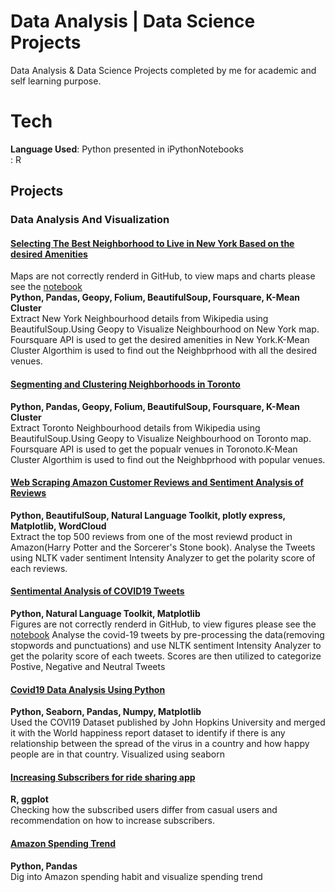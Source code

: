 # Data Analysis | Data Science Projects
Data Analysis & Data Science Projects completed by me for academic and self learning purpose.<br />
# Tech
**Language Used**: Python presented in iPythonNotebooks<br/>
                 : R<br/> 
## Projects

### Data Analysis And Visualization

#### [Selecting The Best Neighborhood to Live in New York Based on the desired Amenities](https://github.com/ThahseenAG/Data-Analysis-Data-Science-Projects/tree/main/Selecting%20the%20best%20Neighborhood%20to%20live%20in%20New%20York)
Maps are not correctly renderd in GitHub, to view maps and charts please see the [notebook](https://nbviewer.org/github/ThahseenAG/Data-Analysis-Data-Science-Projects/blob/main/Selecting%20the%20best%20Neighborhood%20to%20live%20in%20New%20York/The_Battle_of_Neighborhoods.ipynb) <br/>
**Python, Pandas, Geopy, Folium, BeautifulSoup, Foursquare, K-Mean Cluster**<br />
Extract New York Neighbourhood details from Wikipedia using BeautifulSoup.Using Geopy to Visualize Neighbourhood on New York map.
Foursquare API is used to get the desired amenities in New York.K-Mean Cluster Algorthim is used to find out the Neighbprhood with all the desired venues.

#### [Segmenting and Clustering Neighborhoods in Toronto](https://github.com/ThahseenAG/Data-Science-Projects/blob/main/Segmenting_and_Clustering_Neighborhoods/Segmenting_and_Clustering_Neighborhoods_in_Toront.ipynb)
**Python, Pandas, Geopy, Folium, BeautifulSoup, Foursquare, K-Mean Cluster**<br />
Extract Toronto Neighbourhood details from Wikipedia using BeautifulSoup.Using Geopy to Visualize Neighbourhood on Toronto map.
Foursquare API is used to get the popualr venues in Toronoto.K-Mean Cluster Algorthim is used to find out the Neighbprhood with popular venues.

#### [Web Scraping Amazon Customer Reviews and Sentiment Analysis of Reviews ](https://github.com/ThahseenAG/Data-Analysis-Data-Science-Projects/blob/main/Analysing%20Amazon%20and%20Netflix%20Data/Amazon%20Customer%20Review%20Analysis%20using%20Web%20Scraping%20And%20Sentimental%20Analysis.pdf)

**Python, BeautifulSoup, Natural Language Toolkit, plotly express, Matplotlib, WordCloud** <br />
Extract the top 500 reviews from one of the most reviewd product in Amazon(Harry Potter and the Sorcerer's Stone book). Analyse the Tweets using NLTK vader sentiment Intensity Analyzer to get the polarity score of each reviews.


#### [Sentimental Analysis of COVID19 Tweets](https://github.com/ThahseenAG/Data-Science-Projects/tree/main/Sentiment%20Analysis%20on%20COVID19%20Tweets)
**Python, Natural Language Toolkit, Matplotlib**<br />
Figures are not correctly renderd in GitHub, to view figures please see the [notebook](https://nbviewer.org/github/ThahseenAG/Data-Analysis-Data-Science-Projects/blob/main/Sentiment%20Analysis%20on%20COVID19%20Tweets/Sentimental%20Analysis%20of%20COVID19%20Tweets.ipynb)
Analyse the covid-19 tweets by pre-processing the data(removing stopwords and punctuations) and use NLTK sentiment Intensity Analyzer to get the polarity score of each tweets.
Scores are then utilized to categorize Postive, Negative and Neutral Tweets

#### [Covid19 Data Analysis Using Python](https://github.com/ThahseenAG/Data-Analysis-Data-Science-Projects/blob/main/COVID19%20DATA%20ANALYSIS%20USING%20PYTHON/covid19%20data%20analysis%20notebook.ipynb)
**Python, Seaborn, Pandas, Numpy, Matplotlib**<br />
Used the COVI19 Dataset published by John Hopkins University and merged it with the World happiness report dataset to identify if there
is any relationship between the spread of the virus in a country and how happy people are in that country. Visualized using seaborn


#### [Increasing Subscribers for ride sharing app](https://github.com/ThahseenAG/Data-Analysis-Data-Science-Projects/blob/main/Increasing%20subscribers%20for%20ride%20sharing%20App/R-Increasing%20subscribers%20for%20ride%20sharing%20app.pdf)
**R, ggplot**<br />
Checking how the subscribed users differ from casual users and recommendation on how to increase subscribers.

#### [Amazon Spending Trend](https://github.com/ThahseenAG/Data-Science-Projects/tree/main/Analysing%20Amazon%20and%20Netflix%20Data) 
**Python, Pandas**<br />
Dig into Amazon spending habit and visualize spending trend











